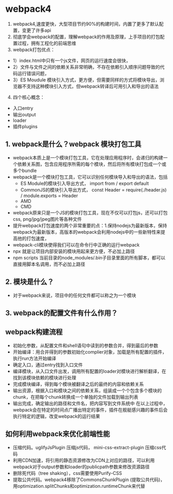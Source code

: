 # webpack4
1. webpack4,速度更快，大型项目节约90%的构建时间，内置了更多了默认配置，变更了许多api
2. 彻底学会webpack的配置，理解webpack的作用及原理，上手项目的打包配置过程，拥有工程化的前端思维
3. webpack打包优点：
- 1）index.html中只有一个js文件，网页的运行速度会很快，
- 2）文件与文件之间的依赖关系非常明确，不存在依赖引入顺序问题导致的代码运行错误问题，
- 3）ES Moudule 模块引入方式，更方便，但需要同样的方式将模块导出，浏览器不支持这种模块引入方式，但webpack转译后可用引入和导出的语法
4. 四个核心概念：
- 入口entry
- 输出output
- loader
- 插件plugins
## 1. webpack是什么？webpack 模块打包工具
- webpack本质上是一个模块打包工具，它在处理应用程序时，会递归的构建一个依赖关系图，包含应用程序所需的每个模块，然后将所有模块打包成一个或多个bundle
- webpack是一个模块打包工具，它可以识别任何模块导入和导出的语法，包括
  - ES Module的模块引入导出方式， import from / export default
  - CommonJS的模块引入导出方式， const Header = require(./header.js) / module.exports = Header
  - AMD
  - CMD
- webpack原来只是一个JS的模块打包工具，现在不仅可以打包js，还可以打包css, png/jpg/jpeg图片等各种文件
- 提升webpack打包速度的两个非常重要的点：1.保持nodejs为最新版本，保持webpack为最新版本，高版本的webpack会利用nodejs中的一些新特性来提高他的打包速度，
- webpack-cli模块使得我们可以在命令行中正确的运行webpack
- npx 就是让项目内部安装的模块用起来更方便，不必加上路径
- npm scripts 当前目录的node_modules/.bin子目录里面的所有脚本，都可以直接用脚本名调用，而不必加上路径
## 2. 模块是什么？
- 对于webpack来说，项目中的任何文件都可以称之为一个模块
## 3. webpack的配置文件有什么作用？
## webpack构建流程
   - 初始化参数，从配置文件和shell语句中读到的参数合并，得到最后的参数
   - 开始编译：用合并得到的参数初始化complier对象，加载是所有配置的插件，执行run方法开始编译
   - 确定入口，通过entry找到入口文件
   - 编译模块，从入口文件出发，调用所有配置的loader对模块进行解析翻译，在找到该模块依赖的模块进行处理
   - 完成模块编译，得到每个模块被翻译之后的最终的内容和依赖关系
   - 输出资源，根据入口和模块之间的依赖关系，组装成一个个包含多个模块的chunk，在把每个chunk转换成一个单独的文件加载到输出列表
   - 输出完成，确定输出的路径和文件名，把内容写到文件系统中
在以上过程中，webpack会在特定的时间点广播出特定的事件，插件在舰艇感兴趣的事件后会执行特定的逻辑，改变webpack的运行结果
## 如何利用webpack来优化前端性能
   -  压缩代码。uglifyJsPlugin 压缩js代码， mini-css-extract-plugin 压缩css代码
   - 利用CDN加速，将引用的静态资源修改为CDN上对应的路径，可以利用webpack对于output参数和loader的publicpath参数来修改资源路径
   - 删除死代码（tree shaking），css需要使用Purify-CSS
   - 提取公共代码。webpack4移除了CommonsChunkPlugin (提取公共代码)，用optimization.splitChunks和optimization.runtimeChunk来代替
